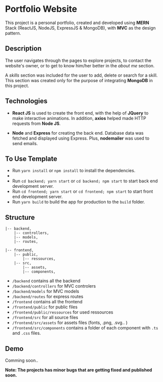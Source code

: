# Portfolio Website

This project is a personal portfolio, created and developed using **MERN** Stack (ReactJS, NodeJS, ExpressJS & MongoDB), with **MVC** as the design pattern.

## Description

The user navigates through the pages to explore projects, to contact the website's owner, or to get to know him/her better in the _about me_ section.

A _skills_ section was included for the user to add, delete or search for a skill. This section was created only for the purpose of integrating **MongoDB** in this project.

## Technologies

- **React JS** is used to create the front end, with the help of **JQuery** to make interactive animations. In addition, **axios** helped made HTTP requests from **Node JS**.

- **Node** and **Express** for creating the back end. Database data was fetched and displayed using Express. Plus, **nodemailer** was used to send emails.

## To Use Template

- Run `yarn install` or `npm install` to install the dependencies.
- 
- Run `cd backend; yarn start` or `cd backend; npm start` to start back end development server.
- Run `cd frontend; yarn start` or `cd frontend; npm start` to start front end development server.
- Run `yarn build` to build the app for production to the `build` folder.

## Structure

```
|-- backend,
    |-- controllers,
    |-- models,
    |-- routes,

|-- frontend,
    |-- public,
        |-- ressources,
    |-- src,
        |-- assets,
        |-- components,

```

- `/backend` contains all the backend
- `/backend/controllers` for MVC controlers
- `/backend/models` for MVC models
- `/backend/routes` for express routes
- `/frontend` contains all the frontend
- `/frontend/public` for public files
- `/frontend/public/ressources` for used ressources
- `/frontend/src` for all source files
- `/frontend/src/assets` for assets files (fonts, .png, .svg.. )
- `/frontend/src/components` contains a folder of each component with `.ts` and `.css` files.

## Demo

Comming soon..

**Note: The projects has minor bugs that are getting fixed and published soon.**
